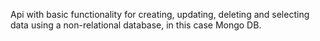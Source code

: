 Api with basic functionality for creating, updating, deleting and selecting data using a non-relational database, in this case Mongo DB.
